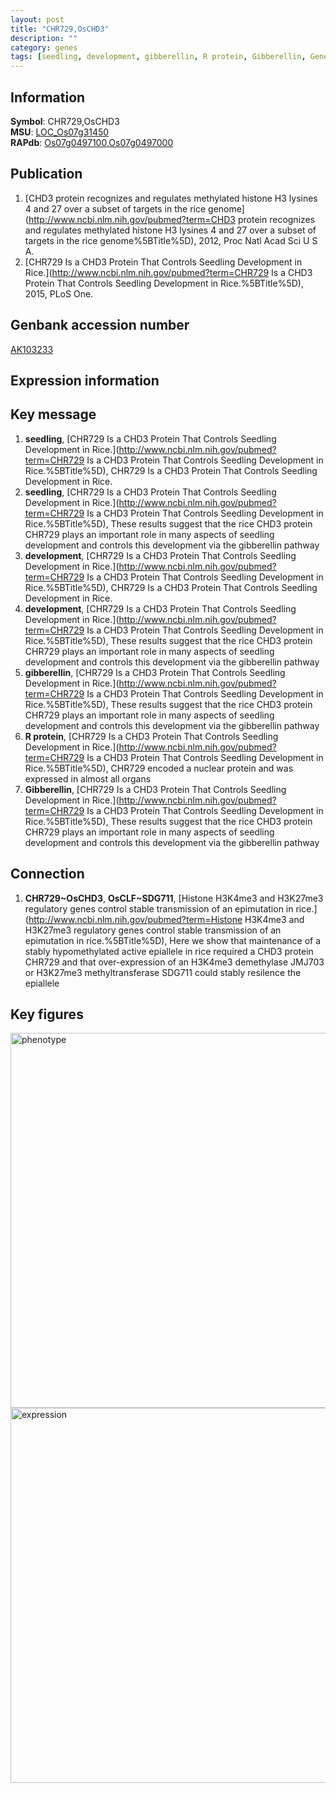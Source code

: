 ```yaml
---
layout: post
title: "CHR729,OsCHD3"
description: ""
category: genes
tags: [seedling, development, gibberellin, R protein, Gibberellin, Gene]
---
```


## Information
__Symbol__: CHR729,OsCHD3  
__MSU__: [LOC_Os07g31450](http://rice.plantbiology.msu.edu/cgi-bin/ORF_infopage.cgi?orf=LOC_Os07g31450)  
__RAPdb__: [Os07g0497100](http://rapdb.dna.affrc.go.jp/viewer/gbrowse_details/irgsp1?name=Os07g0497100),[Os07g0497000](http://rapdb.dna.affrc.go.jp/viewer/gbrowse_details/irgsp1?name=Os07g0497000)  

## Publication
1. [CHD3 protein recognizes and regulates methylated histone H3 lysines 4 and 27 over a subset of targets in the rice genome](http://www.ncbi.nlm.nih.gov/pubmed?term=CHD3 protein recognizes and regulates methylated histone H3 lysines 4 and 27 over a subset of targets in the rice genome%5BTitle%5D), 2012, Proc Natl Acad Sci U S A.
2. [CHR729 Is a CHD3 Protein That Controls Seedling Development in Rice.](http://www.ncbi.nlm.nih.gov/pubmed?term=CHR729 Is a CHD3 Protein That Controls Seedling Development in Rice.%5BTitle%5D), 2015, PLoS One.

## Genbank accession number
[AK103233](http://www.ncbi.nlm.nih.gov/nuccore/AK103233)  

## Expression information

## Key message
1. __seedling__, [CHR729 Is a CHD3 Protein That Controls Seedling Development in Rice.](http://www.ncbi.nlm.nih.gov/pubmed?term=CHR729 Is a CHD3 Protein That Controls Seedling Development in Rice.%5BTitle%5D), CHR729 Is a CHD3 Protein That Controls Seedling Development in Rice.
2. __seedling__, [CHR729 Is a CHD3 Protein That Controls Seedling Development in Rice.](http://www.ncbi.nlm.nih.gov/pubmed?term=CHR729 Is a CHD3 Protein That Controls Seedling Development in Rice.%5BTitle%5D),  These results suggest that the rice CHD3 protein CHR729 plays an important role in many aspects of seedling development and controls this development via the gibberellin pathway
3. __development__, [CHR729 Is a CHD3 Protein That Controls Seedling Development in Rice.](http://www.ncbi.nlm.nih.gov/pubmed?term=CHR729 Is a CHD3 Protein That Controls Seedling Development in Rice.%5BTitle%5D), CHR729 Is a CHD3 Protein That Controls Seedling Development in Rice.
4. __development__, [CHR729 Is a CHD3 Protein That Controls Seedling Development in Rice.](http://www.ncbi.nlm.nih.gov/pubmed?term=CHR729 Is a CHD3 Protein That Controls Seedling Development in Rice.%5BTitle%5D),  These results suggest that the rice CHD3 protein CHR729 plays an important role in many aspects of seedling development and controls this development via the gibberellin pathway
5. __gibberellin__, [CHR729 Is a CHD3 Protein That Controls Seedling Development in Rice.](http://www.ncbi.nlm.nih.gov/pubmed?term=CHR729 Is a CHD3 Protein That Controls Seedling Development in Rice.%5BTitle%5D),  These results suggest that the rice CHD3 protein CHR729 plays an important role in many aspects of seedling development and controls this development via the gibberellin pathway
6. __R protein__, [CHR729 Is a CHD3 Protein That Controls Seedling Development in Rice.](http://www.ncbi.nlm.nih.gov/pubmed?term=CHR729 Is a CHD3 Protein That Controls Seedling Development in Rice.%5BTitle%5D),  CHR729 encoded a nuclear protein and was expressed in almost all organs
7. __Gibberellin__, [CHR729 Is a CHD3 Protein That Controls Seedling Development in Rice.](http://www.ncbi.nlm.nih.gov/pubmed?term=CHR729 Is a CHD3 Protein That Controls Seedling Development in Rice.%5BTitle%5D),  These results suggest that the rice CHD3 protein CHR729 plays an important role in many aspects of seedling development and controls this development via the gibberellin pathway

## Connection
1. __CHR729~OsCHD3__, __OsCLF~SDG711__, [Histone H3K4me3 and H3K27me3 regulatory genes control stable transmission of an epimutation in rice.](http://www.ncbi.nlm.nih.gov/pubmed?term=Histone H3K4me3 and H3K27me3 regulatory genes control stable transmission of an epimutation in rice.%5BTitle%5D),  Here we show that maintenance of a stably hypomethylated active epiallele in rice required a CHD3 protein CHR729 and that over-expression of an H3K4me3 demethylase JMJ703 or H3K27me3 methyltransferase SDG711 could stably resilence the epiallele

## Key figures
<img src="http://ricencode.github.io/images/CHR729.pheno.png" alt="phenotype"  style="width: 600px;"/>

<img src="http://ricencode.github.io/images/CHR729.exp.png" alt="expression"  style="width: 600px;"/>


